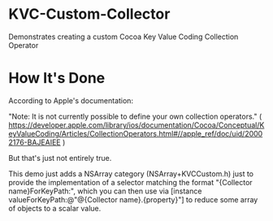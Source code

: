 # KVC-Custom-Collector

Demonstrates creating a custom Cocoa Key Value Coding Collection Operator

# How It's Done

According to Apple's documentation:

"Note: It is not currently possible to define your own collection operators." 
( https://developer.apple.com/library/ios/documentation/Cocoa/Conceptual/KeyValueCoding/Articles/CollectionOperators.html#//apple_ref/doc/uid/20002176-BAJEAIEE )

But that's just not entirely true.

This demo just adds a NSArray category (NSArray+KVCCustom.h) just to provide the implementation 
of a selector matching the format "{Collector name}ForKeyPath:", which you can then use via 
[instance valueForKeyPath:@"@{Collector name}.{property}"] to reduce some array of objects to a 
scalar value.
